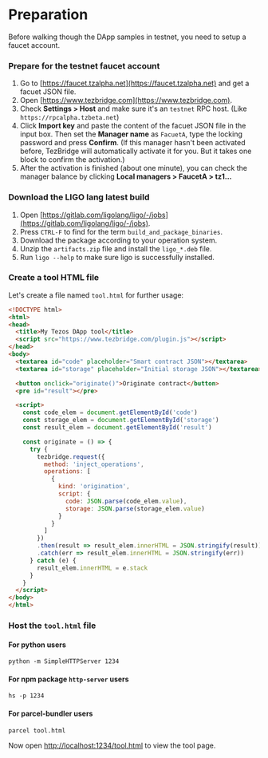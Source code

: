 # Preparation
Before walking though the DApp samples in testnet, you need to setup a faucet account.


### Prepare for the testnet faucet account
1. Go to [https://faucet.tzalpha.net](https://faucet.tzalpha.net) and get a facuet JSON file.
2. Open [https://www.tezbridge.com](https://www.tezbridge.com).
3. Check **Settings > Host** and make sure it's an `testnet` RPC host. (Like `https://rpcalpha.tzbeta.net`)
4. Click **Import key** and paste the content of the facuet JSON file in the input box. Then set the **Manager name** as `FacuetA`, type the locking password and press **Confirm**. (If this manager hasn't been activated before, TezBridge will automatically activate it for you. But it takes one block to confirm the activation.)
5. After the activation is finished (about one minute), you can check the manager balance by clicking **Local managers > FaucetA > tz1...**

### Download the LIGO lang latest build
1. Open [https://gitlab.com/ligolang/ligo/-/jobs](https://gitlab.com/ligolang/ligo/-/jobs).
2. Press `CTRL-F` to find for the term `build_and_package_binaries`.
3. Download the package according to your operation system.
4. Unzip the `artifacts.zip` file and install the `ligo_*.deb` file.
5. Run `ligo --help` to make sure ligo is successfully installed.
 
### Create a tool HTML file
Let's create a file named `tool.html` for further usage:
```html
<!DOCTYPE html>
<html>
<head>
  <title>My Tezos DApp tool</title>
  <script src="https://www.tezbridge.com/plugin.js"></script>
</head>
<body>
  <textarea id="code" placeholder="Smart contract JSON"></textarea>
  <textarea id="storage" placeholder="Initial storage JSON"></textarea>

  <button onclick="originate()">Originate contract</button>
  <pre id="result"></pre>

  <script>
    const code_elem = document.getElementById('code')
    const storage_elem = document.getElementById('storage')
    const result_elem = document.getElementById('result')

    const originate = () => {
      try {
        tezbridge.request({
          method: 'inject_operations',
          operations: [
            {
              kind: 'origination',
              script: {
                code: JSON.parse(code_elem.value),
                storage: JSON.parse(storage_elem.value)
              }
            }
          ]
        })
        .then(result => result_elem.innerHTML = JSON.stringify(result))
        .catch(err => result_elem.innerHTML = JSON.stringify(err))
      } catch (e) {
        result_elem.innerHTML = e.stack
      }
    }
  </script>
</body>
</html>
```

### Host the `tool.html` file
#### For python users
```
python -m SimpleHTTPServer 1234
```

#### For npm package `http-server` users
```
hs -p 1234
```

#### For parcel-bundler users
```
parcel tool.html
```

Now open [http://localhost:1234/tool.html](http://localhost:1234/tool.html) to view the tool page.
